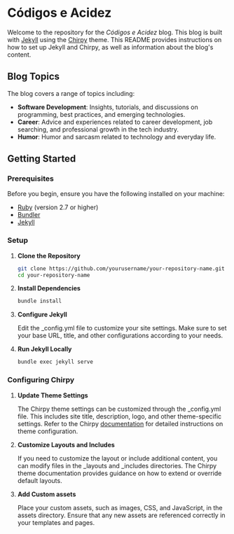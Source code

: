 # Códigos e Acidez

Welcome to the repository for the *Códigos e Acidez* blog. This blog is built with [Jekyll](https://jekyllrb.com/) using the [Chirpy](https://chirpy.cotes.page/) theme. This README provides instructions on how to set up Jekyll and Chirpy, as well as information about the blog's content.

## Blog Topics

The blog covers a range of topics including:
- **Software Development**: Insights, tutorials, and discussions on programming, best practices, and emerging technologies.
- **Career**: Advice and experiences related to career development, job searching, and professional growth in the tech industry.
- **Humor**: Humor and sarcasm related to technology and everyday life.

## Getting Started

### Prerequisites

Before you begin, ensure you have the following installed on your machine:
- [Ruby](https://www.ruby-lang.org/en/documentation/installation/) (version 2.7 or higher)
- [Bundler](https://bundler.io/)
- [Jekyll](https://jekyllrb.com/docs/installation/)

### Setup

1. **Clone the Repository**

   ```bash
   git clone https://github.com/yourusername/your-repository-name.git
   cd your-repository-name

2. **Install Dependencies**

   ```bash
   bundle install

3. **Configure Jekyll**

   Edit the _config.yml file to customize your site settings. Make sure to set your base URL, title, and other configurations according to your needs.

4. **Run Jekyll Locally**

   ```bash
   bundle exec jekyll serve

### Configuring Chirpy

1. **Update Theme Settings**

    The Chirpy theme settings can be customized through the _config.yml file. This includes site title, description, logo, and other theme-specific settings. Refer to the Chirpy [documentation](https://chirpy.cotes.page/posts/getting-started/) for detailed instructions on theme configuration.

2. **Customize Layouts and Includes**

    If you need to customize the layout or include additional content, you can modify files in the _layouts and _includes directories. The Chirpy theme documentation provides guidance on how to extend or override default layouts.

3. **Add Custom assets**

   Place your custom assets, such as images, CSS, and JavaScript, in the assets directory. Ensure that any new assets are referenced correctly in your templates and pages.
